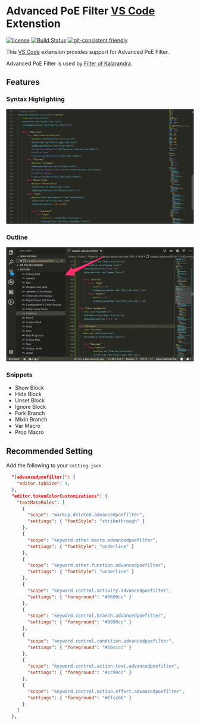 # Advanced PoE Filter [VS Code](https://code.visualstudio.com/) Extenstion

[![license](https://img.shields.io/github/license/mashape/apistatus.svg)](https://raw.githubusercontent.com/isuke/vscode-advanced-poe-filter/master/LICENSE) [![Build Status](https://travis-ci.org/isuke/vscode-advanced-poe-filter.svg?branch=master)](https://travis-ci.org/isuke/vscode-advanced-poe-filter) [![git-consistent friendly](https://img.shields.io/badge/git--consistent-friendly-brightgreen.svg)](https://github.com/isuke/git-consistent)

This [VS Code](https://code.visualstudio.com/) extension provides support for Advanced PoE Filter.

Advanced PoE Filter is used by [Filter of Kalarandra](https://filter-of-kalandra.netlify.com/).

## Features

### Syntax Highlighting

![Syntax Highlighting](./images/syntax-highlight.png)

### Outline

![Outline](./images/outline.png)

### Snippets

- Show Block
- Hide Block
- Unset Block
- Ignore Block
- Fork Branch
- Mixin Branch
- Var Macro
- Prop Macro

## Recommended Setting

Add the following to your `setting.json`.

```json
  "[advancedpoefilter]": {
    "editor.tabSize": 4,
  },
  "editor.tokenColorCustomizations": {
    "textMateRules": [
      {
        "scope": "markup.deleted.advancedpoefilter",
        "settings": { "fontStyle": "strikethrough" }
      },
      {
        "scope": "keyword.other.macro.advancedpoefilter",
        "settings": { "fontStyle": "underline" }
      },
      {
        "scope": "keyword.other.function.advancedpoefilter",
        "settings": { "fontStyle": "underline" }
      },
      {
        "scope": "keyword.control.activity.advancedpoefilter",
        "settings": { "foreground": "#6699cc" }
      },
      {
        "scope": "keyword.control.branch.advancedpoefilter",
        "settings": { "foreground": "#9999cc" }
      },
      {
        "scope": "keyword.control.condition.advancedpoefilter",
        "settings": { "foreground": "#66cccc" }
      },
      {
        "scope": "keyword.control.action.text.advancedpoefilter",
        "settings": { "foreground": "#cc99cc" }
      },
      {
        "scope": "keyword.control.action.effect.advancedpoefilter",
        "settings": { "foreground": "#ffcc66" }
      }
    ]
  },
```
